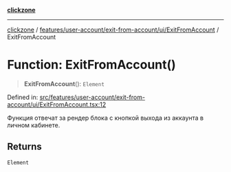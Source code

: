 [**clickzone**](../../../../../../README.md)

***

[clickzone](../../../../../../README.md) / [features/user-account/exit-from-account/ui/ExitFromAccount](../README.md) / ExitFromAccount

# Function: ExitFromAccount()

> **ExitFromAccount**(): `Element`

Defined in: [src/features/user-account/exit-from-account/ui/ExitFromAccount.tsx:12](https://github.com/MaximBri/ClickZone/blob/20f3f0d061a7c50a96ed5bba64acbc325a456072/client/src/features/user-account/exit-from-account/ui/ExitFromAccount.tsx#L12)

Функция отвечат за рендер блока с кнопкой выхода из аккаунта в личном кабинете.

## Returns

`Element`
